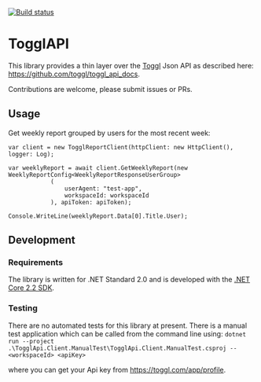 [![Build status](https://ci.appveyor.com/api/projects/status/knoetmulr2wt5xw4/branch/master?svg=true)](https://ci.appveyor.com/project/DaveTCode/togglapidotnet/branch/master)

# TogglAPI

This library provides a thin layer over the [Toggl](https://toggl.com) Json API as described here: https://github.com/toggl/toggl_api_docs.

Contributions are welcome, please submit issues or PRs.

## Usage

Get weekly report grouped by users for the most recent week:
```
var client = new TogglReportClient(httpClient: new HttpClient(), logger: Log);

var weeklyReport = await client.GetWeeklyReport(new WeeklyReportConfig<WeeklyReportResponseUserGroup>
            (
                userAgent: "test-app",
                workspaceId: workspaceId
            ), apiToken: apiToken);

Console.WriteLine(weeklyReport.Data[0].Title.User);
```

## Development

### Requirements

The library is written for .NET Standard 2.0 and is developed with the [.NET Core 2.2 SDK](https://dotnet.microsoft.com/download).

### Testing

There are no automated tests for this library at present. There is a manual test application which can be called from the command line using:
`dotnet run --project .\TogglApi.Client.ManualTest\TogglApi.Client.ManualTest.csproj -- <workspaceId> <apiKey>`

where you can get your Api key from https://toggl.com/app/profile.
